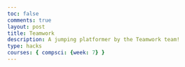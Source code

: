 ```yaml
---
toc: false
comments: true
layout: post
title: Teamwork
description: A jumping platformer by the Teamwork team!
type: hacks
courses: { compsci: {week: 7} }
---
```


<!DOCTYPE html>
<html>
<head>
    <title>Teamwork!</title>
</head>
<body>
    <canvas id="canvas" width="500" height="700"></canvas>
    <script>
        let canvas = document.getElementById("canvas");
        let c = canvas.getContext("2d");

        var spriteImage = new Image();
        spriteImage.src = "{{site.baseurl}}/images/linksprites.png";

        const spriteWidth = 96;
        const spriteHeight = 104;
        let spriteX = 100;
        let spriteY = canvas.height - spriteHeight;
        let spriteVelocityY = 0;
        let isJumping = false;
        let isOnGround = false;
        let frameX = 0;
        let frameY = 0;
        let maxFrame = 2;
        let isMovingLeft = false;
        let isMovingRight = false;
        let isIdle = true;

        const gravity = 2.5; // Increased gravity for even faster falling
        const jumpStrength = -20; // Increased jump strength
        const moveSpeed = 20;

        function updateSpriteAnimation() {
            if (frameX < maxFrame) {
                frameX++;
            } else {
                frameX = 0;
            }
        }

        function jump() {
            if (!isJumping && isOnGround) {
                spriteVelocityY = jumpStrength;
                isJumping = true;
                isOnGround = false;
            }
        }

        function moveLeft() {
            isMovingLeft = true;
            isIdle = false;
            frameY = 5;
            maxFrame = 9;
        }

        function moveRight() {
            isMovingRight = true;
            isIdle = false;
            frameY = 7;
            maxFrame = 9;
        }

        function idle() {
            isIdle = true;
            frameY = 0;
            maxFrame = 2;
        }

        window.addEventListener('keydown', (event) => {
            if (event.key === 'w') {
                jump();
            } else if (event.key === 'a') {
                moveLeft();
            } else if (event.key === 'd') {
                moveRight();
            }
        });

        window.addEventListener('keyup', (event) => {
            if (event.key === 'a') {
                idle();
                isMovingLeft = false;
            } else if (event.key === 'd') {
                idle();
                isMovingRight = false;
            }
        });

        var bgImage = new Image();
        bgImage.src = "{{site.baseurl}}/images/Stone_Background.jpg";
        bgImage.onload = function () {
            var bg1 = {
                width: 500,
                height: 1000,
                x: 0,
                y: 0
            }

            var bg2 = {
                width: 500,
                height: 1000,
                x: 0,
                y: -1000
            }

            var bg3 = {
                width: 500,
                height: 1000,
                x: 0,
                y: -2000
            }

            var platforms = [];

            function generateRandomPlatform() {
                // Calculate the maximum height for the platform, considering a minimum jump height
                const minHeight = spriteY - jumpStrength;
                const maxHeight = spriteY - 2 * jumpStrength;

                // Define the platform properties
                var platform = {
                    width: 150,
                    height: 20,
                    x: Math.random() * (canvas.width - 150),
                    y: minHeight - Math.random() * (maxHeight - minHeight)
                };
                platforms.push(platform);

                if (Math.random() < 0.1) {
                    var trampoline = {
                        x: platform.x + platform.width / 2 - 10,
                        y: platform.y - 10,
                        width: 20,
                        height: 5,
                    };
                    platforms.push(trampoline);
                }
            }

            generateRandomPlatform();

            setInterval(generateRandomPlatform, 1200);

            function checkCollisions() {
                platforms.forEach(function (platform) {
                    const spriteBottom = spriteY + spriteHeight;
                    const platformTop = platform.y;
                    const spriteRight = spriteX + spriteWidth;
                    const platformLeft = platform.x;
                    const platformRight = platform.x + platform.width;

                    if (spriteBottom >= platformTop && spriteY < platformTop && spriteX < platformRight && spriteRight > platformLeft) {
                        spriteY = platformTop - spriteHeight;
                        isJumping = false;
                        spriteVelocityY = 0;
                        isOnGround = true;
                    }
                });
            }

            var interval = setInterval(function () {
                bg1.y += 5;
                bg2.y += 5;
                bg3.y += 5;

                if (bg1.y == 2000) {
                    bg1.y = 0;
                }
                if (bg2.y == 1000) {
                    bg2.y = -1000;
                }
                if (bg3.y == 0) {
                    bg3.y = -2000;
                }

                c.clearRect(0, 0, canvas.width, canvas.height);

                c.drawImage(bgImage, bg1.x, bg1.y);
                c.drawImage(bgImage, bg2.x, bg2.y);
                c.drawImage(bgImage, bg3.x, bg3.y);

                platforms.forEach(function (platform) {
                    if (platform.width === 20) {
                        c.strokeStyle = "cyan";
                        c.lineWidth = 5;
                        c.beginPath();
                        c.moveTo(platform.x, platform.y + 5);
                        c.lineTo(platform.x + platform.width, platform.y + 5);
                        c.stroke();
                    } else {
                        c.fillStyle = "yellow";
                        c.fillRect(platform.x, platform.y, platform.width, platform.height);
                    }
                    platform.y += 5;
                });

                spriteVelocityY += gravity;
                spriteY += spriteVelocityY;

                if (spriteY >= canvas.height - spriteHeight) {
                    spriteY = canvas.height - spriteHeight;
                    spriteVelocityY = 0;
                    isJumping = false;
                    isOnGround = true;
                }

                if (isMovingLeft && spriteX > 0) {
                    spriteX -= moveSpeed;
                }
                if (isMovingRight && spriteX + spriteWidth < canvas.width) {
                    spriteX += moveSpeed;
                }

                checkCollisions();

                c.drawImage(
                    spriteImage,
                    frameX * spriteWidth,
                    frameY * spriteHeight,
                    spriteWidth,
                    spriteHeight,
                    spriteX,
                    spriteY,
                    spriteWidth,
                    spriteHeight
                );

                updateSpriteAnimation();
            }, 90);
        };
    </script>
</body>
</html>

